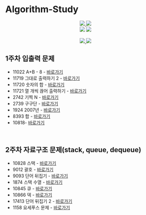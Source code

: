 # Algorithm-Study
<div align="center">
    <a href="https://github.com/limjongheok" align="center">
      <img src=https://img.shields.io/badge/LimJongheok-BCE55C?style=flat-square/>
    </a>
    <a href="https://github.com/hyokyung918" align="center">
      <img src=https://img.shields.io/badge/SeongHyokyung-FFFF6C?style=flat-square/>
    </a>
</div>
<div align="center">
    <img  src="http://mazassumnida.wtf/api/v2/generate_badge?boj=lklim79">
    <img  src="http://mazassumnida.wtf/api/v2/generate_badge?boj=rosa0000918">
</div>
<br>
<div align="center">
    <a href="https://github.com/sillilllib" align="center">
      <img src=https://img.shields.io/badge/ParkSubeen-e67c7c?style=flat-square/>
    </a>
      <a href="https://github.com/jihye8744" align="center"> 
      <img src=https://img.shields.io/badge/LeeJihye-3162C7?style=flat-square/>
    </a>
</div>
<div align="center">
    
</div>

## 1주차 입출력 문제 
- 11022 A+B - 8 - <a href="https://www.acmicpc.net/problem/11022">바로가기</a>
- 11719 그대로 출력하기 2 - <a href="https://www.acmicpc.net/problem/11719">바로가기</a>
- 11720 숫자의 합 - <a href="https://www.acmicpc.net/problem/11720">바로가기</a>
- 11721 열 개씩 끊어 출력하기 - <a href="https://www.acmicpc.net/problem/11721">바로가기</a>
- 2742 기찍 N - <a href="https://www.acmicpc.net/problem/2742">바로가기</a>
- 2739 구구단 - <a href="https://www.acmicpc.net/problem/2739">바로가기</a>
- 1924 2007년 - <a href="https://www.acmicpc.net/problem/1924">바로가기</a>
- 8393 합 - <a href="https://www.acmicpc.net/problem/8393">바로가기</a>
- 10818- <a href="https://www.acmicpc.net/problem/10818">바로가기</a>

<br/>

## 2주차 자료구조 문제(stack, queue, dequeue) 
- 10828  스택 - <a href="https://www.acmicpc.net/problem/10828">바로가기</a>
- 9012 괄호 - <a href="https://www.acmicpc.net/problem/9012">바로가기</a>
- 9093 단어 뒤집기 - <a href="https://www.acmicpc.net/problem/9093">바로가기</a>
- 1874 스택 수열 - <a href="https://www.acmicpc.net/problem/1874">바로가기</a>
- 10845 큐 - <a href="https://www.acmicpc.net/problem/10845">바로가기</a>
- 10866 덱 - <a href="https://www.acmicpc.net/problem/10866">바로가기</a>
- 17413 단어 뒤집기 2 - <a href="https://www.acmicpc.net/problem/17413">바로가기</a>
- 1158 요세푸스 문제 - <a href="https://www.acmicpc.net/problem/1158">바로가기</a>

